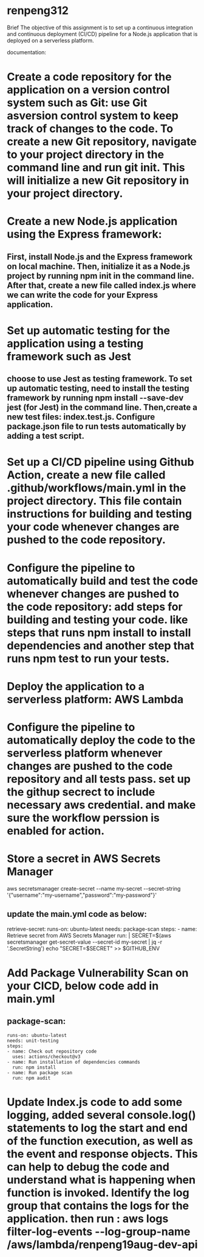 # renpeng312
Brief
The objective of this assignment is to set up a continuous integration and continuous deployment (CI/CD) pipeline for a Node.js application that is deployed on a serverless platform.

documentation: 
# Create a code repository for the application on a version control system such as Git: use Git asversion control system to keep track of changes to the code. To create a new Git repository, navigate to your project directory in the command line and run git init. This will initialize a new Git repository in your project directory.

# Create a new Node.js application using the Express framework: 
## First, install Node.js and the Express framework on local machine. Then, initialize it as a Node.js project by running npm init in the command line. After that, create a new file called index.js where we can write the code for your Express application.

# Set up automatic testing for the application using a testing framework such as Jest 
## choose to use Jest as testing framework. To set up automatic testing, need to install the testing framework by running npm install --save-dev jest (for Jest) in the command line. Then,create a new test files: index.test.js. Configure package.json file to run tests automatically by adding a test script.


# Set up a CI/CD pipeline using Github Action, create a new file called .github/workflows/main.yml in the project directory. This file contain instructions for building and testing your code whenever changes are pushed to the code repository.

# Configure the pipeline to automatically build and test the code whenever changes are pushed to the code repository: add steps for building and testing your code. like steps that runs npm install to install dependencies and another step that runs npm test to run your tests.

# Deploy the application to a serverless platform: AWS Lambda

# Configure the pipeline to automatically deploy the code to the serverless platform whenever changes are pushed to the code repository and all tests pass. set up the githup secrect to include necessary aws credential. and make sure the workflow perssion is enabled for action.

# Store a secret in AWS Secrets Manager
aws secretsmanager create-secret --name my-secret --secret-string '{"username":"my-username","password":"my-password"}'
## update the main.yml code as below: 
retrieve-secret:
    runs-on: ubuntu-latest
    needs: package-scan
    steps:
      - name: Retrieve secret from AWS Secrets Manager
        run: |
          SECRET=$(aws secretsmanager get-secret-value --secret-id my-secret | jq -r '.SecretString')
          echo "SECRET=$SECRET" >> $GITHUB_ENV



# Add Package Vulnerability Scan on your CICD, below code add in main.yml 
##   package-scan:
    runs-on: ubuntu-latest
    needs: unit-testing
    steps:
    - name: Check out repository code
      uses: actions/checkout@v3
    - name: Run installation of dependencies commands
      run: npm install
    - name: Run package scan
      run: npm audit

# Update Index.js code to add some logging, added several console.log() statements to log the start and end of the function execution, as well as the event and response objects. This can help to debug the code and understand what is happening when function is invoked. Identify the log group that contains the logs for the application. then run : aws logs filter-log-events --log-group-name /aws/lambda/renpeng19aug-dev-api